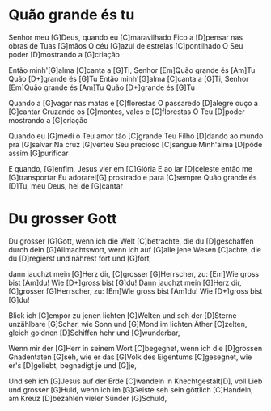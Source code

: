 ﻿# Quão grande és tu

Senhor meu [G]Deus, quando eu [C]maravilhado
Fico a [D]pensar nas obras de Tuas [G]mãos
O céu [G]azul de estrelas [C]pontilhado
O Seu poder [D]mostrando a [G]criação

Então minh'[G]alma [C]canta a [G]Ti, Senhor
[Em]Quão grande és [Am]Tu
Quão [D+]grande és [G]Tu
Então minh'[G]alma [C]canta a [G]Ti, Senhor
[Em]Quão grande és [Am]Tu
Quão [D+]grande és [G]Tu

Quando a [G]vagar nas matas e [C]florestas
O passaredo [D]alegre ouço a [G]cantar
Cruzando os [G]montes, vales e [C]florestas
O Teu [D]poder mostrando a [G]criação

Quando eu [G]medi o Teu amor tão [C]grande
Teu Filho [D]dando ao mundo pra [G]salvar
Na cruz [G]verteu Seu precioso [C]sangue
Minh'alma [D]pôde assim [G]purificar

E quando, [G]enfim, Jesus vier em [C]Glória
E ao lar [D]celeste então me [G]transportar
Eu adorarei[G] prostrado e para [C]sempre
Quão grande és [D]Tu, meu Deus, hei de [G]cantar


# Du grosser Gott

Du grosser [G]Gott, wenn ich die Welt [C]betrachte, 
die du [D]geschaffen durch dein [G]Allmachtswort, 
wenn ich auf [G]alle jene Wesen [C]achte, 
die du [D]regierst und nährest fort und [G]fort,

dann jauchzt mein [G]Herz dir, [C]grosser [G]Herrscher, zu:
[Em]Wie gross bist [Am]du! Wie [D+]gross bist [G]du!
Dann jauchzt mein [G]Herz dir, [C]grosser [G]Herrscher, zu:
[Em]Wie gross bist [Am]du! Wie [D+]gross bist [G]du!

Blick ich [G]empor zu jenen lichten [C]Welten 
und seh der [D]Sterne unzählbare [G]Schar, 
wie Sonn und [G]Mond im lichten Äther [C]zelten, 
gleich goldnen [D]Schiffen hehr und [G]wunderbar,

Wenn mir der [G]Herr in seinem Wort [C]begegnet, 
wenn ich die [D]grossen Gnadentaten [G]seh, 
wie er das [G]Volk des Eigentums [C]gesegnet, 
wie er's [D]geliebt, begnadigt je und [G]je,

Und seh ich [G]Jesus auf der Erde [C]wandeln 
in Knechtgestalt[D], voll Lieb und grosser [G]Huld, 
wenn ich im [G]Geiste seh sein göttlich [C]Handeln, 
am Kreuz [D]bezahlen vieler Sünder [G]Schuld,

